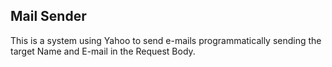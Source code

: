 ## Mail Sender ##

This is a system using Yahoo to send e-mails programmatically sending the target Name and E-mail in the Request Body.